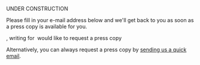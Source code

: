 UNDER CONSTRUCTION

Please fill in your e-mail address below and we'll get back to you as soon as a press copy is available for you.  

, writing for  would like to request a press copy

Alternatively, you can always request a press copy by [sending us a quick email](http://semaeopus.com/press/sheet.php?p=off_grid#contact).